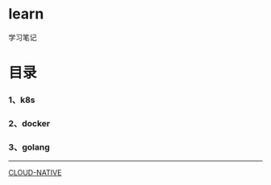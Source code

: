 # learn
学习笔记

# 目录

### 1、k8s

### 2、docker

### 3、golang

---
[CLOUD-NATIVE](https://www.cncf.io/projects/)
